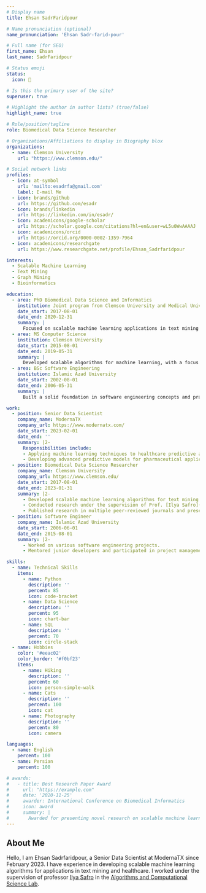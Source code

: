 ```yaml
---
# Display name
title: Ehsan SadrFaridpour

# Name pronunciation (optional)
name_pronunciation: 'Ehsan Sadr-farid-pour'

# Full name (for SEO)
first_name: Ehsan
last_name: SadrFaridpour

# Status emoji
status:
  icon: 🌟

# Is this the primary user of the site?
superuser: true

# Highlight the author in author lists? (true/false)
highlight_name: true

# Role/position/tagline
role: Biomedical Data Science Researcher

# Organizations/Affiliations to display in Biography blox
organizations:
  - name: Clemson University
    url: "https://www.clemson.edu/"

# Social network links
profiles:
  - icon: at-symbol
    url: 'mailto:esadrfa@gmail.com'
    label: E-mail Me
  - icon: brands/github
    url: https://github.com/esadr
  - icon: brands/linkedin
    url: https://linkedin.com/in/esadr/
  - icon: academicons/google-scholar
    url: https://scholar.google.com/citations?hl=en&user=wL5u0WwAAAAJ
  - icon: academicons/orcid
    url: https://orcid.org/0000-0002-1359-7964
  - icon: academicons/researchgate
    url: https://www.researchgate.net/profile/Ehsan_Sadrfaridpour

interests:
  - Scalable Machine Learning
  - Text Mining
  - Graph Mining
  - Bioinformatics

education:
  - area: PhD Biomedical Data Science and Informatics
    institution: Joint program from Clemson University and Medical University of South Carolina
    date_start: 2017-08-01
    date_end: 2020-12-31
    summary: |
      Focused on scalable machine learning applications in text mining and health care.
  - area: MS Computer Science
    institution: Clemson University
    date_start: 2015-08-01
    date_end: 2019-05-31
    summary: |
      Developed scalable algorithms for machine learning, with a focus on health care and text mining applications.
  - area: BSc Software Engineering
    institution: Islamic Azad University
    date_start: 2002-08-01
    date_end: 2006-05-31
    summary: |
      Built a solid foundation in software engineering concepts and practices.

work:
  - position: Senior Data Scientist
    company_name: ModernaTX
    company_url: https://www.modernatx.com/
    date_start: 2023-02-01
    date_end: ''
    summary: |2-
      Responsibilities include:
      - Applying machine learning techniques to healthcare predictive analytics.
      - Developing advanced predictive models for pharmaceutical applications.
  - position: Biomedical Data Science Researcher
    company_name: Clemson University
    company_url: https://www.clemson.edu/
    date_start: 2017-08-01
    date_end: 2023-01-31
    summary: |2-
      - Developed scalable machine learning algorithms for text mining and healthcare.
      - Conducted research under the supervision of Prof. [Ilya Safro](https://people.cs.clemson.edu/~isafro/).
      - Published research in multiple peer-reviewed journals and presented at conferences.
  - position: Software Engineer
    company_name: Islamic Azad University
    date_start: 2006-06-01
    date_end: 2015-08-01
    summary: |2-
      - Worked on various software engineering projects.
      - Mentored junior developers and participated in project management.

skills:
  - name: Technical Skills
    items:
      - name: Python
        description: ''
        percent: 85
        icon: code-bracket
      - name: Data Science
        description: ''
        percent: 95
        icon: chart-bar
      - name: SQL
        description: ''
        percent: 70
        icon: circle-stack
  - name: Hobbies
    color: '#eeac02'
    color_border: '#f0bf23'
    items:
      - name: Hiking
        description: ''
        percent: 60
        icon: person-simple-walk
      - name: Cats
        description: ''
        percent: 100
        icon: cat
      - name: Photography
        description: ''
        percent: 80
        icon: camera

languages:
  - name: English
    percent: 100
  - name: Persian
    percent: 100

# awards:
#   - title: Best Research Paper Award
#     url: "https://example.com"
#     date: '2020-11-25'
#     awarder: International Conference on Biomedical Informatics
#     icon: award
#     summary: |
#       Awarded for presenting novel research on scalable machine learning techniques for healthcare text mining.
---
```


## About Me

Hello, I am Ehsan Sadrfaridpour, a Senior Data Scientist at ModernaTX since February 2023. I have experience in developing scalable machine learning algorithms for applications in text mining and healthcare. I worked under the supervision of professor [Ilya Safro](https://people.cs.clemson.edu/~isafro/) in the <a href="https://people.cs.clemson.edu/~isafro/group.html">Algorithms and Computational Science Lab</a>.